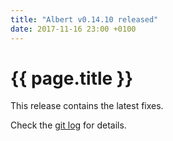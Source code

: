 ```yaml
---
title: "Albert v0.14.10 released"
date: 2017-11-16 23:00 +0100
---
```


# {{ page.title }}

This release contains the latest fixes.

Check the [git log](https://github.com/albertlauncher/albert/commits/v0.14.10) for details.
